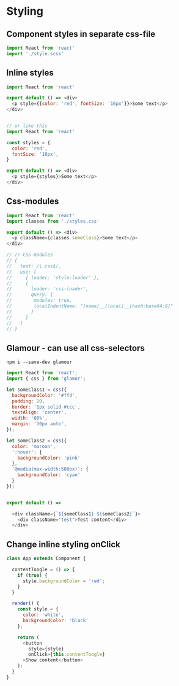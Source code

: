 # Styling

## Component styles in separate css-file

```js
import React from 'react'
import './style.scss'
```

## Inline styles

```js
import React from 'react'

export default () => <div>
  <p style={{color: 'red', fontSize: '16px'}}>Some text</p>
</div>


// or like this
import React from 'react'

const styles = {
  color: 'red', 
  fontSize: '16px',
}

export default () => <div>
  <p style={styles}>Some text</p>
</div>
```

## Css-modules
```js
import React from 'react'
import classes from './styles.css'

export default () => <div>
  <p className={classes.someClass}>Some text</p>
</div>

// // CSS-modules
// {
//   test: /\.css$/,
//   use: [
//     { loader: 'style-loader' },
//     {
//       loader: 'css-loader',
//       query: {
//        modules: true,
//        localIndentName: "[name]__[local]__[hash:base64:8]"
//       }
//     }
//   ]
// }
```

## Glamour - can use all css-selectors
``` npm i --save-dev glamour ```
```js
import React from 'react';
import { css } from 'glamor';

let someClass1 = css({
  backgroundColor: '#ffd',
  padding: 20,
  border: '1px solid #ccc',
  textAlign: 'center',
  width: '60%',
  margin: '30px auto',
});

let someClass2 = css({
  color: 'maroon',
  ':hover': {
    backgroundColor: 'pink'
  },
  '@media(max-width:500px)': {
    backgroundColor: 'cyan'
  }
});


export default () => 

  <div className={`${someClass1} ${someClass2}`}>
    <div className="test">Test content</div>
  </div>

```

## Change inline styling onClick

```js
class App extends Component {

  contentToogle = () => {
    if (true) {
      style.backgroundColor = 'red';
    }
  }

  render() {
    const style = {
      color: 'white',
      backgroundColor: 'black'
    };

    return (
      <button
        style={style}
        onClick={this.contentToogle}
      >Show content</button>
    );
  }
}
```
